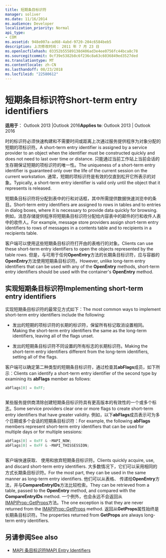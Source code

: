 ```yaml
---
title: 短期条目标识符
manager: soliver
ms.date: 11/16/2014
ms.audience: Developer
localization_priority: Normal
api_type:
- COM
ms.assetid: 948e007a-ad68-4abd-9720-204c6584beb5
description: 上次修改时间： 2011 年 7 月 23 日
ms.openlocfilehash: 03352b55589138d406ad3e4ee0756fc44bca8c78
ms.sourcegitcommit: 0cf39e5382b8c6f236c8a63c6036849ed3527ded
ms.translationtype: MT
ms.contentlocale: zh-CN
ms.lasthandoff: 08/23/2018
ms.locfileid: "22580612"
---
```

# <a name="short-term-entry-identifiers"></a><span data-ttu-id="b10d5-103">短期条目标识符</span><span class="sxs-lookup"><span data-stu-id="b10d5-103">Short-term entry identifiers</span></span>

<span data-ttu-id="b10d5-104">**适用于**： Outlook 2013 |Outlook 2016</span><span class="sxs-lookup"><span data-stu-id="b10d5-104">**Applies to**: Outlook 2013 | Outlook 2016</span></span> 
  
<span data-ttu-id="b10d5-105">时的标识符必须快速构建和不需要时间或距离上次通过服务提供程序为对象分配的短期的项标识符。</span><span class="sxs-lookup"><span data-stu-id="b10d5-105">A short-term entry identifier is assigned by a service provider to an object when the identifier must be constructed quickly and does not need to last over time or distance.</span></span> <span data-ttu-id="b10d5-106">只能通过当前工作站上当前会话的生存期保证短期的项标识符的唯一性。</span><span class="sxs-lookup"><span data-stu-id="b10d5-106">The uniqueness of a short-term entry identifier is guaranteed only over the life of the current session on the current workstation.</span></span> <span data-ttu-id="b10d5-107">通常，短期的项标识符是有效的仅直到松开它所表示的对象。</span><span class="sxs-lookup"><span data-stu-id="b10d5-107">Typically, a short-term entry identifier is valid only until the object that it represents is released.</span></span> 
  
<span data-ttu-id="b10d5-108">短期条目标识符将分配到表中的行和对话框，其中所需提供数据快速浏览中的条目。</span><span class="sxs-lookup"><span data-stu-id="b10d5-108">Short-term entry identifiers are assigned to rows in tables and to entries in dialog boxes, where it is necessary to provide data quickly for browsing.</span></span> <span data-ttu-id="b10d5-109">例如，消息存储提供程序将短期条目标识符分配给内容表中的邮件的行和收件人表中的收件人。</span><span class="sxs-lookup"><span data-stu-id="b10d5-109">For example, message store providers assign short-term entry identifiers to rows of messages in a contents table and to recipients in a recipients table.</span></span> 

<span data-ttu-id="b10d5-110">客户端可以使用这些短期条目标识符打开由的表格行的对象。</span><span class="sxs-lookup"><span data-stu-id="b10d5-110">Clients can use these short-term entry identifiers to open the objects represented by the table rows.</span></span> <span data-ttu-id="b10d5-111">但是，与可用于任何**OpenEntry**方法的长期条目标识符，应与容器的**OpenEntry**方法使用短期条目标识符。</span><span class="sxs-lookup"><span data-stu-id="b10d5-111">However, unlike long-term entry identifiers that can be used with any of the **OpenEntry** methods, short-term entry identifiers should be used with the container's **OpenEntry** method.</span></span> 
  
## <a name="implementing-short-term-entry-identifiers"></a><span data-ttu-id="b10d5-112">实现短期条目标识符</span><span class="sxs-lookup"><span data-stu-id="b10d5-112">Implementing short-term entry identifiers</span></span>

<span data-ttu-id="b10d5-113">实现短期条目标识符的最常见方式如下：</span><span class="sxs-lookup"><span data-stu-id="b10d5-113">The most common ways to implement short-term entry identifiers include the following:</span></span>
  
- <span data-ttu-id="b10d5-114">发出的短期的项标识符的长期的标识符，保留所有标记取消设置相同。</span><span class="sxs-lookup"><span data-stu-id="b10d5-114">Making the short-term entry identifiers the same as the long-term identifiers, leaving all of the flags unset.</span></span> 
    
- <span data-ttu-id="b10d5-115">发出的短期条目标识符不同设置的所有标志的长期标识符。</span><span class="sxs-lookup"><span data-stu-id="b10d5-115">Making the short-term entry identifiers different from the long-term identifiers, setting all of the flags.</span></span> 
    
<span data-ttu-id="b10d5-116">客户端可以确定第二种类型的短期条目标识符，通过检查其**abFlags**成员，如下所示：</span><span class="sxs-lookup"><span data-stu-id="b10d5-116">Clients can identify a short-term entry identifier of the second type by examining its **abFlags** member as follows:</span></span> 
  
```cpp
abFlags[0] = 0xFF;
 
```

<span data-ttu-id="b10d5-117">某些服务提供商清除创建短期条目标识符具有更高版本的有效性的一个或多个标志。</span><span class="sxs-lookup"><span data-stu-id="b10d5-117">Some service providers clear one or more flags to create short-term entry identifiers that have greater validity.</span></span> <span data-ttu-id="b10d5-118">例如，以下**abFlags**成员表示可为多个日期或多个会话的短期条目标识符：</span><span class="sxs-lookup"><span data-stu-id="b10d5-118">For example, the following **abFlags** members represent short-term entry identifiers that can be used for multiple days or for multiple sessions:</span></span> 
  
```cpp
abFlags[0] = 0xFF & ~MAPI_NOW;
abFlags[0] = 0xFF & ~MAPI_THISSESSION;
 
```

<span data-ttu-id="b10d5-119">客户端快速获取、 使用和放弃短期条目标识符。</span><span class="sxs-lookup"><span data-stu-id="b10d5-119">Clients quickly acquire, use, and discard short-term entry identifiers.</span></span> <span data-ttu-id="b10d5-120">大多数情况下，它们可以采用相同的方式长期条目标识符。</span><span class="sxs-lookup"><span data-stu-id="b10d5-120">For the most part, they can be used in the same manner as long-term entry identifiers.</span></span> <span data-ttu-id="b10d5-121">他们可以从表格、 传递给**OpenEntry**方法，并与**CompareEntryIDs**方法比较检索。</span><span class="sxs-lookup"><span data-stu-id="b10d5-121">They can be retrieved from a table, passed to the **OpenEntry** method, and compared with the **CompareEntryIDs** method.</span></span> <span data-ttu-id="b10d5-122">一个例外，也会永远不会返回从[IMAPIProp::GetProps](imapiprop-getprops.md)方法。</span><span class="sxs-lookup"><span data-stu-id="b10d5-122">The one exception is that they are never returned from the [IMAPIProp::GetProps](imapiprop-getprops.md) method.</span></span> <span data-ttu-id="b10d5-123">返回从**GetProps**属性始终是长期条目标识符。</span><span class="sxs-lookup"><span data-stu-id="b10d5-123">The properties returned from **GetProps** are always long-term entry identifiers.</span></span> 
  
## <a name="see-also"></a><span data-ttu-id="b10d5-124">另请参阅</span><span class="sxs-lookup"><span data-stu-id="b10d5-124">See also</span></span>

- [<span data-ttu-id="b10d5-125">MAPI 条目标识符</span><span class="sxs-lookup"><span data-stu-id="b10d5-125">MAPI Entry Identifiers</span></span>](mapi-entry-identifiers.md)

